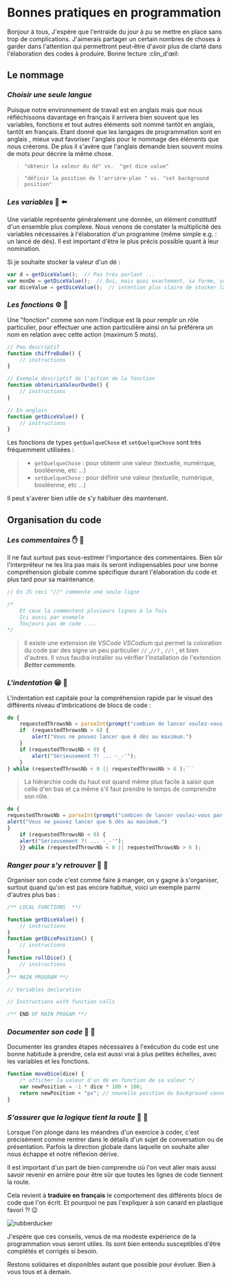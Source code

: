 # **Bonnes pratiques en programmation**

Bonjour à tous,
J'espère que l'entraide du jour à pu se mettre en place sans trop de complications. 
J'aimerais partager un certain nombres de choses à garder dans l'attention qui permettront peut-être d'avoir plus de clarté dans l'élaboration des codes à produire. Bonne lecture :clin_d'œil:

## Le nommage

### **_Choisir une seule langue_** 

Puisque notre environnement de travail est en anglais mais que nous réfléchissons davantage en français il arrivera bien souvent que les variables, fonctions et tout autres éléments soit nommé tantôt en anglais, tantôt en français. Etant donné que les langages de programmation sont en anglais , mieux vaut favoriser l'anglais pour le nommage des éléments que nous créerons. De plus il s'avère que l'anglais demande bien souvent moins de mots pour décrire la même chose.

>`"obtenir la valeur du dé" vs. 
>"get dice value"`

>`"définir la position de l'arrière-plan " vs. "set background position"`

### **_Les variables_** :open_file_folder:  :arrow_left:

 Une variable représente généralement une donnée, un élément constitutif d'un ensemble plus complexe. Nous venons de constater la multiplicité des variables nécessaires à l'élaboration d'un programme (même simple e.g. : un lancé de dés). Il est important d'être le plus précis possible quant à leur nomination.
  
Si je souhaite stocker la valeur d'un dé :

```js
var d = getDiceValue();  // Pas très parlant ...
var monDe = getDiceValue();  // Oui, mais quoi exactement, sa forme, son aspect, son affichage, sa valeur ? 
var diceValue = getDiceValue();  // intention plus claire de stocker la valeur du dé
```

### **_Les fonctions_** :gear: :wrench:

 Une "fonction" comme son nom l'indique est là pour remplir un rôle particulier, pour effectuer une action particulière ainsi on lui préférera un nom en relation avec cette action (maximum 5 mots).

```js
// Peu descriptif 
function chiffreDuDe() {
    // instructions
}

// Exemple descriptif de l'action de la fonction
function obtenirLaValeurDunDe() {
    // instructions
}

// En anglais 
function getDiceValue() {
    // instructions
}
```

Les fonctions de types `getQuelqueChose` et `setQuelqueChose` sont très fréquemment utilisées :
>- `getQuelqueChose` : pour obtenir une valeur (textuelle, numérique, booléenne, etc ...)
>- `setQuelqueChose` : pour définir une valeur (textuelle, numérique, booléenne, etc ...)
  
Il peut s'avérer bien utile de s'y habituer dès maintenant.


## Organisation du code

### **_Les commentaires_** :raised_hand: :speech_balloon:

Il ne faut surtout pas sous-estimer l'importance des commentaires. Bien sûr l'interpréteur ne les lira pas mais ils seront indispensables pour une bonne compréhension globale comme spécifique durant l'élaboration du code et plus tard pour sa maintenance.

```javascript
// En JS ceci "//" commente une seule ligne

/* 
    Et ceux la commentent plusieurs lignes à la fois
    Ici aussi par exemple 
    Toujours pas de code .... 
*/

```

>Il existe une extension de *VSCode* *VSCodium* qui permet la coloration du code par des signe un peu particulier `//` ,`//?` , `//!` , et bien d'autres. Il vous faudra installer ou vérifier l'installation de l'extension **_Better comments_**.

### **_L'indentation_** :grin: :trident:

L'indentation est capitale pour la compréhension rapide par le visuel des différents niveau d'imbrications de blocs de code : 

```js
do {
    requestedThrowsNb = parseInt(prompt("combien de lancer voulez-vous par joueur ? (6 max.)")); 
    if  (requestedThrowsNb > 6) {
        alert("Vous ne pouvez lancer que 6 dès au maximum.")
    } 
    if (requestedThrowsNb < 0) {
        alert("Sérieusement ?! ... -_-'"); 
    }
} while (requestedThrowsNb < 0 || requestedThrowsNb > 6 );```
```


>La hiérarchie code du haut est quand même plus facile à saisir que celle d'en bas et ça même s'il faut prendre le temps de comprendre son rôle.


```js
do {
requestedThrowsNb = parseInt(prompt("combien de lancer voulez-vous par joueur ? (6 max.)")); if  (requestedThrowsNb > 6) {
alert("Vous ne pouvez lancer que 6 dès au maximum.")
} 
    if (requestedThrowsNb < 0) {
    alert("Sérieusement ?! ... -_-'"); 
    }} while (requestedThrowsNb < 0 || requestedThrowsNb > 6 ); 
```

### **_Ranger pour s'y retrouver_** :twisted_rightwards_arrows: :bento: 

 Organiser son code c'est comme faire à manger, on y gagne à s'organiser, surtout quand qu'on est pas encore habitué, voici un exemple parmi d'autres plus bas :

```js 
/** LOCAL FUNCTIONS  **/

function getDiceValue() {
    // instructions
}
function getDicePosition() {
    // instructions
}
function rollDice() {
    // instructions
}
/** MAIN PROGRAM **/

// Variables declaration

// Instructions with function calls 

/** END OF MAIN PROGAM **/
```

### **_Documenter son code_** :memo: :book: 
Documenter les grandes étapes nécessaires à l'exécution du code est une bonne habitude à prendre, cela est aussi vrai à plus petites échelles, avec les variables et les fonctions.

```js
function moveDice(dice) {
    /* afficher la valeur d'un dé en fonction de sa valeur */
    var newPosition = -1 * dice * 100 + 100;
    return newPosition + "px"; // nouvelle position du background convertie en pixels
}
```

### **_S'assurer que la logique tient la route_** :traffic_light: :car:

Lorsque l'on plonge dans les méandres d'un exercice à coder, c'est précisément comme rentrer dans le détails d'un sujet de conversation ou de présentation.  Parfois la direction globale dans laquelle on souhaite aller nous échappe et notre réflexion dérive.

Il est important d'un part de bien comprendre où l'on veut aller mais aussi savoir revenir en arrière pour être sûr que toutes les lignes de code tiennent la route.

Cela revient à **traduire en français** le comportement des différents blocs de code que l'on écrit. Et pourquoi ne pas l'expliquer à son canard en plastique favori ?! :wink:

![rubberducker](https://www.gravatar.com/avatar/cb86fc582df8ea9a99ef2b3f1ac4e99e?s=328&d=identicon&r=PG)

J'espère que ces conseils, venus de ma modeste expérience de la programmation vous seront utiles. Ils sont bien entendu susceptibles d'être complétés et corrigés si besoin.

Restons solidaires et disponibles autant que possible pour évoluer.
Bien à vous tous et à demain.
